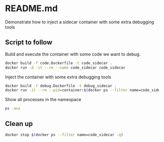 # README.md
Demonstrate how to inject a sidecar container with some extra debugging tools 

## Script to follow
Build and execute the container with some code we want to debug.
```sh
docker build -f code.Dockerfile -t code_sidecar . 
docker run -d -it --rm --name code_sidecar code_sidecar  
```

Inject the container with some extra debugging tools
```sh
docker build -f debug.Dockerfile -t debug_sidecar . 
docker run -it --rm --pid=container:$(docker ps --filter name=code_sidecar -q) --name debug_sidecar --entrypoint /bin/bash debug_sidecar  
```

Show all processes in the namespace
```sh
ps -aux
```

## Clean up
```sh
docker stop $(docker ps --filter name=code_sidecar -q)           
```